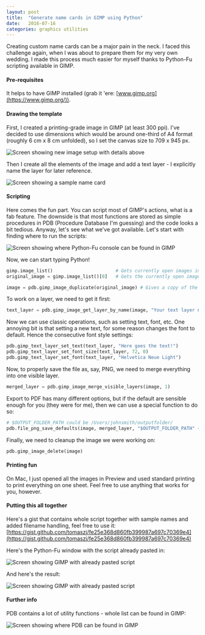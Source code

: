 ```yaml
---
layout: post
title:  "Generate name cards in GIMP using Python"
date:   2016-07-16
categories: graphics utilities
---
```


Creating custom name cards can be a major pain in the neck. I faced this challenge again, when I was about to prepare them for my very own wedding. I made this process much easier for myself thanks to Python-Fu scripting available in GIMP.

#### Pre-requisites

It helps to have GIMP installed (grab it 'ere: [www.gimp.org](https://www.gimp.org/)).

#### Drawing the template

First, I created a printing-grade image in GIMP (at least 300 ppi). I've decided to use dimensions which would be around one-third of A4 format (roughly 6 cm x 8 cm unfolded), so I set the canvas size to 709 x 945 px.

![Screen showing new image setup with details above](/images/gimp/gimp_python_new_image.png)

Then I create all the elements of the image and add a text layer - I explicitly name the layer for later reference.

![Screen showing a sample name card](/images/gimp/gimp_python_card_prototype.png)

#### Scripting

Here comes the fun part. You can script most of GIMP's actions, what is a fab feature. The downside is that most functions are stored as simple procedures in PDB (Procedure Database I'm guessing) and the code looks a bit tedious. Anyway, let's see what we've got available. Let's start with finding where to run the scripts:

![Screen showing where Python-Fu console can be found in GIMP](/images/gimp/python_fu_location.png)

Now, we can start typing Python!

```python
gimp.image_list()                       # Gets currently open images in GIMP.
original_image = gimp.image_list()[0]   # Gets the currently open image if we're working one one.

image = pdb.gimp_image_duplicate(original_image) # Gives a copy of the image to work with
```

To work on a layer, we need to get it first:

```python
text_layer = pdb.gimp_image_get_layer_by_name(image, "Your text layer name")
```

Now we can use classic operations, such as setting text, font, etc. One annoying bit is that setting a new text, for some reason changes the font to default. Hence the consecutive font style settings:

```python
pdb.gimp_text_layer_set_text(text_layer, "Here goes the text!")
pdb.gimp_text_layer_set_font_size(text_layer, 72, 0)
pdb.gimp_text_layer_set_font(text_layer, "Helvetica Neue Light")
```

Now, to properly save the file as, say, PNG, we need to merge everything into one visible layer.

```python
merged_layer = pdb.gimp_image_merge_visible_layers(image, 1)
```

Export to PDF has many different options, but if the default are sensible enough for you (they were for me), then we can use a special function to do so:

```python
# $OUTPUT_FOLDER_PATH could be /Users/johnsmith/outputfolder/
pdb.file_png_save_defaults(image, merged_layer, "$OUTPUT_FOLDER_PATH" + filename, filename)
```

Finally, we need to cleanup the image we were working on:

```python
pdb.gimp_image_delete(image)
```

#### Printing fun

On Mac, I just opened all the images in Preview and used standard printing to print everything on one sheet. Feel free to use anything that works for you, however.

#### Putting this all together

Here's a gist that contains whole script together with sample names and added filename handling, feel free to use it: [https://gist.github.com/tomaszj/fe25e368d860fb399987a697c70369e4](https://gist.github.com/tomaszj/fe25e368d860fb399987a697c70369e4)

Here's the Python-Fu window with the script already pasted in:

![Screen showing GIMP with already pasted script](/images/gimp/pasted_script.png)

And here's the result:

![Screen showing GIMP with already pasted script](/images/gimp/generated_files.png)

#### Further info

PDB contains a lot of utility functions - whole list can be found in GIMP:

![Screen showing where PDB can be found in GIMP](/images/gimp/pdb_location.png)

